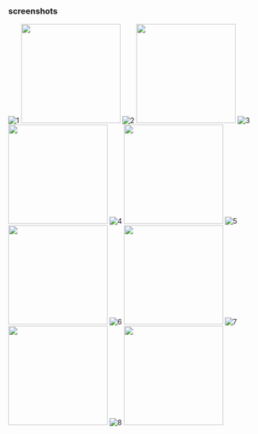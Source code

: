 ### screenshots
![1](https://github.com/ajikamaludin/react-native-kasiraja-mobile/raw/dev/screenshots/1.jpg)
<img src="https://github.com/ajikamaludin/react-native-kasiraja-mobile/raw/dev/screenshots/1.jpg" width="200px">
![2](https://github.com/ajikamaludin/react-native-kasiraja-mobile/raw/dev/screenshots/2.jpg)
<img src="https://github.com/ajikamaludin/react-native-kasiraja-mobile/raw/dev/screenshots/2.jpg" width="200px">
![3](https://github.com/ajikamaludin/react-native-kasiraja-mobile/raw/dev/screenshots/3.jpg)
<img src="https://github.com/ajikamaludin/react-native-kasiraja-mobile/raw/dev/screenshots/3.jpg" width="200px">
![4](https://github.com/ajikamaludin/react-native-kasiraja-mobile/raw/dev/screenshots/4.jpg)
<img src="https://github.com/ajikamaludin/react-native-kasiraja-mobile/raw/dev/screenshots/4.jpg" width="200px">
![5](https://github.com/ajikamaludin/react-native-kasiraja-mobile/raw/dev/screenshots/5.jpg)
<img src="https://github.com/ajikamaludin/react-native-kasiraja-mobile/raw/dev/screenshots/5.jpg" width="200px">
![6](https://github.com/ajikamaludin/react-native-kasiraja-mobile/raw/dev/screenshots/6.jpg)
<img src="https://github.com/ajikamaludin/react-native-kasiraja-mobile/raw/dev/screenshots/6.jpg" width="200px">
![7](https://github.com/ajikamaludin/react-native-kasiraja-mobile/raw/dev/screenshots/7.jpg)
<img src="https://github.com/ajikamaludin/react-native-kasiraja-mobile/raw/dev/screenshots/7.jpg" width="200px">
![8](https://github.com/ajikamaludin/react-native-kasiraja-mobile/raw/dev/screenshots/8.jpg)
<img src="https://github.com/ajikamaludin/react-native-kasiraja-mobile/raw/dev/screenshots/8.jpg" width="200px">